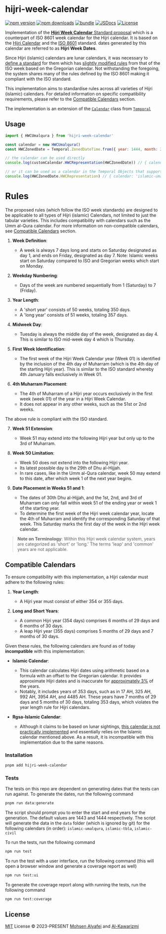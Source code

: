 # hijri-week-calendar

[![npm version][npm-version-src]][npm-version-href]
[![npm downloads][npm-downloads-src]][npm-downloads-href]
[![bundle][bundle-src]][bundle-href]
[![JSDocs][jsdocs-src]][jsdocs-href]
[![License][license-src]][license-href]

Implementation of the [**Hijri Week Calendar** Standard proposal](https://github.com/khawarizmus/hijri-week-calendar-proposal) which is a counterpart of ISO 8601 week calendar for the Hijri calendar. It is based on the [Hijri Calendar](https://en.wikipedia.org/wiki/Islamic_calendar) and the [ISO 8601](https://en.wikipedia.org/wiki/ISO_8601) standard. dates generated by this calendar are referred to as **Hijri Week Dates**.

Since Hijri (islamic) calendars are lunar calendars, it was necessary to [define a standard](https://github.com/khawarizmus/hijri-week-calendar-proposal) for them which has [slightly modified rules](#rules) from that of the ISO week based on the Gregorian calendar. Not withstanding the foregoing, the system shares many of the rules defined by the ISO 8601 making it compliant with the ISO standard.

This implementation aims to standardise rules across all varieties of Hijri (islamic) calendars. For detailed information on specific compatibility requirements, please refer to the [Compatible Calendars](#compatible-calendars) section.

The implementation is an extension of the [`Calendar`](https://github.com/js-temporal/temporal-polyfill/blob/a44a1bb61c738a504023427c486ab0a315c7b9d3/lib/calendar.ts#L129C14-L129C22) class from [`Temporal`](https://github.com/js-temporal/temporal-polyfill)

## Usage

```js
import { HWCUmalqura } from 'hijri-week-calendar'

const calendar = new HWCUmalqura()
const HWCZonedDate = Temporal.ZonedDateTime.from({ year: 1444, month: 2, day: 3, timeZone: 'Asia/Riyadh', calendar: new HWCUmalqura() })

// the calendar can be used directly
console.log(customCalendar.HWCRepresentation(HWCZonedDate)) // { calendar: 'islamic-umalqura', dayOfWeek: 4, weekOfYear: 5, yearOfWeek: 1444, }

// or it can be used as a calendar in the Temporal Objects that support a calendar
console.log(HWCZonedDate.HWCRepresentation) // { calendar: 'islamic-umalqura', dayOfWeek: 4, weekOfYear: 5, yearOfWeek: 1444, }
```

# Rules

The proposed rules (which follow the ISO week standards) are designed to be applicable to all types of Hijri (islamic) Calendars, not limited to just the tabular varieties. This includes compatibility with calendars such as the Umm al-Qura calendar. For more information on non-compatible calendars, see [Compatible Calendars](/#compatible-calendars) section.

1. **Week Definition**:
   - A week is always 7 days long and starts on Saturday designated as day 1, and ends on Friday, designated as day 7. Note: Islamic weeks start on Saturday compared to ISO and Gregorian weeks which start on Monday.

2. **Weekday Numbering**:
   - Days of the week are numbered sequentially from 1 (Saturday) to 7 (Friday).

3. **Year Length**:
   - A 'short year' consists of 50 weeks, totaling 350 days.
   - A 'long year' consists of 51 weeks, totaling 357 days.

4. **Midweek Day**:
   - Tuesday is always the middle day of the week, designated as day 4. This is similar to ISO mid-week day 4 which is Thursday.

5. **First Week Identification**:
   - The first week of the Hijri Week Calendar year (Week 01) is identified by the inclusion of the 4th day of Muharram (which is the 4th day of the starting Hijri year). This is similar to the ISO standard whereby 4th January falls exclusively in Week 01.

6. **4th Muharram Placement**:
   - The 4th of Muharram of a Hijri year occurs exclusively in the first week (week 01) of the year in a Hijri Week Calendar.
   - It does not appear in any other weeks, such as the 51st or 2nd weeks.

The above rule is compliant with the ISO standard.

7. **Week 51 Extension**:
   - Week 51 may extend into the following Hijri year but only up to the 3rd of Muharram.

8. **Week 50 Limitation**:
   - Week 50 does not extend into the following Hijri year.
   - Its latest possible day is the 29th of Dhu al-Hijjah.
   - In rare cases, like in the Umm al-Qura calendar, week 50 may extend to this date, after which week 1 of the next year begins.

9. **Date Placement in Weeks 51 and 1**:
   - The dates of 30th Dhu al-Hijjah, and the 1st, 2nd, and 3rd of Muharram can only fall within week 51 of the ending year or week 1 of the starting year.
   - To determine the first week of the Hijri week calendar year, locate the 4th of Muharram and identify the corresponding Saturday of that week. This Saturday marks the first day of the week in the Hijri week calendar.

> **Note on Terminology**:
> Within this Hijri week calendar system, years are categorized as 'short' or 'long.' The terms 'leap' and 'common' years are not applicable.

## Compatible Calendars

To ensure compatibility with this implementation, a Hijri calendar must adhere to the following rules:

1. **Year Length**:
   - A Hijri year must consist of either 354 or 355 days.

2. **Long and Short Years**:
   - A common Hijri year (354 days) comprises 6 months of 29 days and 6 months of 30 days.
   - A leap Hijri year (355 days) comprises 5 months of 29 days and 7 months of 30 days.

Given these rules, the following calendars are found as of today **incompatible** with this implementation:

- **Islamic Calendar**:
   - This calendar calculates Hijri dates using arithmetic based on a formula with an offset to the Gregorian calendar. It provides approximate Hijri dates and is inaccurate for [approximately 3%](https://github.com/unicode-org/icu/blob/1a60a038e14f0c56f50052c03fe76c4933cda339/icu4c/source/i18n/islamcal.cpp#L562) of the years.
   - Notably, it includes years of 353 days, such as in 17 AH, 325 AH, 992 AH, 3954 AH, and 4485 AH. These years have 7 months of 29 days and 5 months of 30 days, totaling 353 days, which violates the year length rule for Hijri calendars.

- **Rgsa-Islamic Calendar**:
   - Although it claims to be based on lunar sightings, [this calendar is not practically implemented](https://github.com/unicode-org/icu/blob/1a60a038e14f0c56f50052c03fe76c4933cda339/icu4c/source/i18n/islamcal.h#L697) and essentially relies on the Islamic calendar mentioned above. As a result, it is incompatible with this implementation due to the same reasons.

### Installation

```bash
pnpm add hijri-week-calendar
```

### Tests

The tests on this repo are dependent on generating dates that the tests can run against. To generate the dates, run the following command

```bash
pnpm run data:generate
```

The script should prompt you to enter the start and end years for the generation. The default values are 1443 and 1444 respectively. The script will generate the data in the `data` folder (which is ignored by git) for the following calendars (in order): `islamic-umalqura`, `islamic-tbla`, `islamic-civil`

To run the tests, run the following command

```bash
npm run test
```

To run the test with a user interface, run the following command (this will open a browser window and generate a coverage report as well)

```bash
npm run test:ui
```

To generate the coverage report along with running the tests, run the following command

```bash
npm run test:coverage
```

## License

[MIT](./LICENSE) License © 2023-PRESENT [Mohsen Alyafei](https://github.com/MohsenAlyafei) and [Al-Kawarizmi](https://github.com/khawarizmus)

<!-- Badges -->

[npm-version-src]: https://img.shields.io/npm/v/hijri-week-calendar?style=flat&colorA=080f12&colorB=1fa669
[npm-version-href]: https://npmjs.com/package/hijri-week-calendar
[npm-downloads-src]: https://img.shields.io/npm/dm/hijri-week-calendar?style=flat&colorA=080f12&colorB=1fa669
[npm-downloads-href]: https://npmjs.com/package/hijri-week-calendar
[bundle-src]: https://img.shields.io/bundlephobia/minzip/hijri-week-calendar?style=flat&colorA=080f12&colorB=1fa669&label=minzip
[bundle-href]: https://bundlephobia.com/result?p=hijri-week-calendar
[license-src]: https://img.shields.io/github/license/antfu/hijri-week-calendar.svg?style=flat&colorA=080f12&colorB=1fa669
[license-href]: https://github.com/antfu/hijri-week-calendar/blob/main/LICENSE
[jsdocs-src]: https://img.shields.io/badge/jsdocs-reference-080f12?style=flat&colorA=080f12&colorB=1fa669
[jsdocs-href]: https://www.jsdocs.io/package/hijri-week-calendar
